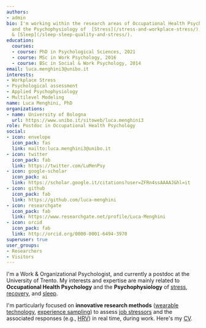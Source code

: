 ```yaml
---
authors:
- admin
bio: I'm working within the research areas of Occupational Health Psychology,
  and the Psychophysiology of  [Stress](/stress-and-workplace-stress/), [Recovery](/recovery-and-recovery-experiences/),
  & [Sleep](/sleep-sleep-quality-and-stress/).
education:
  courses:
  - course: PhD in Psychological Sciences, 2021
  - course: MSc in Work Psychology, 2016
  - course: BSc in Social & Work Psychology, 2014
email: luca.menghini3@unibo.it
interests:
- Workplace Stress
- Psychological assessment
- Applied Psychophysiology
- Multilevel Modeling
name: Luca Menghini, PhD
organizations:
- name: University of Bologna
  url: https://www.unibo.it/sitoweb/luca.menghini3
role: Postdoc in Occupational Health Psychology
social:
- icon: envelope
  icon_pack: fas
  link: mailto:luca.menghini3@unibo.it
- icon: twitter
  icon_pack: fab
  link: https://twitter.com/LuMenPsy
- icon: google-scholar
  icon_pack: ai
  link: https://scholar.google.it/citations?user=ZFRn4ssAAAAJ&hl=it
- icon: github
  icon_pack: fab
  link: https://github.com/luca-menghini
- icon: researchgate
  icon_pack: fab
  link: https://www.researchgate.net/profile/Luca-Menghini
- icon: orcid
  icon_pack: fab
  link: http://orcid.org/0000-0001-6494-3970
superuser: true
user_groups:
- Researchers
- Visitors
---
```


I'm a Work & Organizational Psychologist, and currently a postdoc at the University of Trento. My interests and expertise are mainly related to **Occupational Health Psychology** and the **Psychophysiology** of [stress](/stress-and-workplace-stress/), [recovery](/recovery-and-recovery-experiences/), and [sleep](/sleep-quality-and-stress/).

I'm particularly focused on **innovative research methods** ([wearable technology](/wearable-technology-and-e-health/), [experience sampling](/experience-sampling-methods/)) to assess [job stressors](/workplace-stress-and-the-management-of-psychosocial-hazards-at-work/) and the associated responses (e.g., [HRV](/heart-rate-variability-as-an-index-of-stress-and-self-regulation/)) in real time, during work. Here's my [CV](files/cv.pdf).
